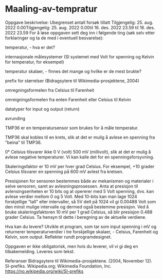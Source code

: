 # Maaling-av-tempratur

Oppgave beskrivelse:
Ubegrenset antall forsøk tillatt
Tilgjengelig: 25. aug. 2022 0.00Tilgjengelig: 25. aug. 2022 0.00til 16. des. 2022 23.59 til 16. des. 2022 23.59
For å løse oppgaven sett deg inn i følgende ting (søk selv etter forklaringer og ta de med i eventuell besvarelse):

temperatur, - hva er det?

internasjonale målesystemer (SI systemet med Volt for spenning og Kelvin for temperatur, for eksempel)

temperatur skalaer, - finnes det mange og hvilke er de mest brukte? 

prefix for størrelser (Bidragsytere til Wikimedia-prosjektene, 2004)

omregningsformelen fra Celsius til Farenheit

omreigningsformelen fra enten Farenheit eller Celsius til Kelvin

datatyper for input og output (return)

avrunding


TMP36 er en temperatursensor som brukes for å måle temperatur. 


TMP36 skal kobles til en krets, slik at det er mulig å avlese en spenning fra "beina" til TMP36.


0° Celsius tilsvarer ikke 0 V (volt) 500 mV (millivolt), slik at det er mulig å avlese negative temperaturer. Vi kan kalle det for en spenningsforsyvning. 


Skaleringsfaktor er 10 mV per hver grad Celsius. For eksempel, +10 grader Celsius tilsvarer en spenning på 600 mV avlest fra kretsen.


Presisjonen for sensoren bestemmes både av mekanismen og materialer i selve sensoren, samt av avlesningsprosessen. Anta at presisjon til avlensingsenheten er 10 bits og at opererer med 5 Volt spenning, dvs. kan avlese verdier mellom 0 og 5 Volt. Med 10-bits kan man lage 1024 forskjellige "tall" eller intervaller, så 5V delt på 1024 vil gi 0.00488 Volt som den minst mulige intervalle og dermed også bestemme presisjon. Ved å bruke skaleringsfaktoren 10 mV per 1 grad Celsius, så blir presisjon 0.488 grader Celsius. Ta hensyn til dette i beregning av de aktuelle verdiene.

Hva kan du levere? Utvikle et program, som tar som input spenning i mV og returnerer temperaturverdier i tre forskjellige skalaer, - Celsius, Farenheit og Kelvin, som output. Reflekter rundt programdesignet.

Oppgaven er ikke obligatorisk, men hvis du leverer, vil vi gi deg en tilbakemelding. Leveres som tekst.

 
Referanser
Bidragsytere til Wikimedia-prosjektene. (2004, November 12). SI-prefiks. Wikipedia.org; Wikimedia Foundation, Inc. https://no.wikipedia.org/wiki/SI-prefiks

